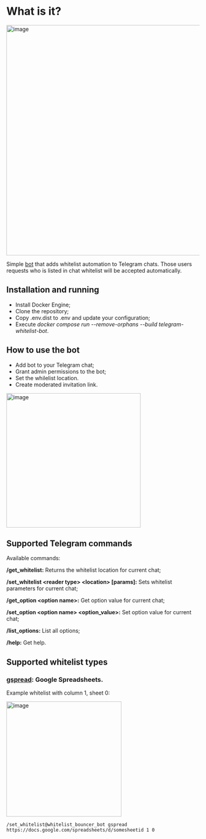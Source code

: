 # What is it?
<img width="600" alt="image" src="https://github.com/user-attachments/assets/4a16ff48-17a4-4235-8ef3-a8ba1fb1f0a6" />

Simple [bot](https://t.me/whitelist_bouncer_bot) that adds whitelist automation to Telegram chats. Those users requests who is listed in chat whitelist will be accepted automatically.

## Installation and running

* Install Docker Engine;
* Clone the repository;
* Copy .env.dist to .env and update your configuration;
* Execute _docker compose run --remove-orphans --build telegram-whitelist-bot_.

## How to use the bot
* Add bot to your Telegram chat;
* Grant admin permissions to the bot;
* Set the whilelist location.
* Create moderated invitation link.

<img width="350" alt="image" src="https://github.com/user-attachments/assets/6bf4ebb5-969a-4841-b0a0-b74e4ade6b05" />

## Supported Telegram commands

Available commands:

**/get_whitelist:** Returns the whitelist location for current chat;

**/set_whitelist &lt;reader type&gt; &lt;location&gt; [params]:** Sets whitelist parameters for current chat;

**/get_option &lt;option name&gt;:** Get option value for current chat;

**/set_option &lt;option name&gt; &lt;option_value&gt;:** Set option value for current chat;

**/list_options:** List all options;

**/help:** Get help.

## Supported whitelist types
### [gspread](https://github.com/burnash/gspread): Google Spreadsheets.
Example whitelist with column 1, sheet 0:

<img width="300" alt="image" src="https://github.com/user-attachments/assets/c4c6ca23-c341-4c84-b104-413d46fd13f6" />

```
/set_whitelist@whitelist_bouncer_bot gspread https://docs.google.com/spreadsheets/d/somesheetid 1 0
```
